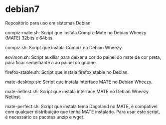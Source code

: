 debian7
======

Repositório para uso em sistemas Debian.

compiz-mate.sh: 
Script que instala Compiz-Mate no Debian Wheezy (MATE) 32bits e 64bits.

compiz.sh:
Script que instala Compiz no Debian Wheezy.

exvimon.sh:
Script auxiliar para deixar a cor do painel do mate de cor preta, para ficar semelhante a ao painel do gnome.

firefox-stable.sh: 
Script que instala firefox stable no Debian.

mate-desktop.sh:
Script que instala interface MATE no Debian Wheezy.

mate-netinst.sh:
Script que instala interface MATE no Debian Wheezy Netinst.

mate-perfect.sh:
Script que instala tema Dagoland no MATE, é compatível com qualquer distribuição que tenha MATE instalado.
Para usar este script, é necessário os pacotes unzip e wget.

